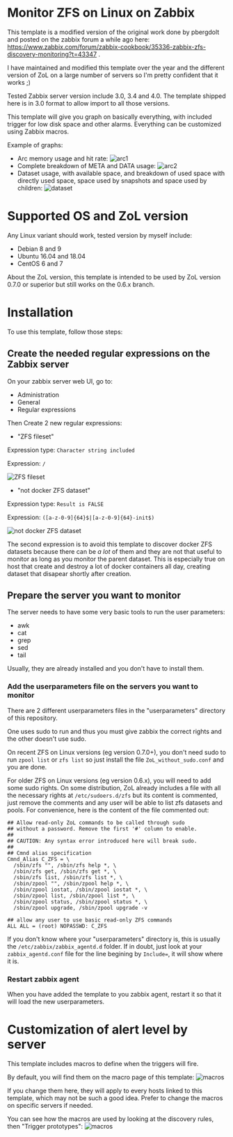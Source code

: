 # Monitor ZFS on Linux on Zabbix

This template is a modified version of the original work done by pbergdolt and posted on the zabbix forum a while ago here: https://www.zabbix.com/forum/zabbix-cookbook/35336-zabbix-zfs-discovery-monitoring?t=43347 .

I have maintained and modified this template over the year and the different version of ZoL on a large number of servers so I'm pretty confident that it works ;)

Tested Zabbix server version include 3.0, 3.4 and 4.0. The template shipped here is in 3.0 format to allow import to all those versions.


This template will give you graph on basically everything, with included trigger for low disk space and other alarms. Everything can be customized using Zabbix macros.

Example of graphs:
- Arc memory usage and hit rate:
![arc1](images/example_arc_1.png)
- Complete breakdown of META and DATA usage:
![arc2](images/example_arc_2.png)
- Dataset usage, with available space, and breakdown of used space with directly used space, space used by snapshots and space used by children:
![dataset](images/example_dataset_usage_1.png)

# Supported OS and ZoL version
Any Linux variant should work, tested version by myself include:
- Debian 8 and 9
- Ubuntu 16.04 and 18.04
- CentOS 6 and 7

About the ZoL version, this template is intended to be used by ZoL version 0.7.0 or superior but still works on the 0.6.x branch.

# Installation

To use this template, follow those steps:

## Create the needed regular expressions on the Zabbix server
On your zabbix server web UI, go to:
- Administration
- General
- Regular expressions

Then Create 2 new regular expressions:
- "ZFS fileset"

Expression type: `Character string included`

Expression: `/`

![ZFS fileset](images/zfs_fileset.png)

- "not docker ZFS dataset"

Expression type: `Result is FALSE`

Expression: `([a-z-0-9]{64}$|[a-z-0-9]{64}-init$)`

![not docker ZFS dataset](images/zfs_not_docker.png)

The second expression is to avoid this template to discover docker ZFS datasets because there can be *a lot* of them and they are not that useful to monitor as long as you monitor the parent dataset. This is especially true on host that create and destroy a lot of docker containers all day, creating dataset that disapear shortly after creation.

## Prepare the server you want to monitor
The server needs to have some very basic tools to run the user parameters:
- awk
- cat
- grep
- sed
- tail

Usually, they are already installed and you don't have to install them.
### Add the userparameters file on the servers you want to monitor

There are 2 different userparameters files in the "userparameters" directory of this repository.

One uses sudo to run and thus you must give zabbix the correct rights and the other doesn't use sudo.

On recent ZFS on Linux versions (eg version 0.7.0+), you don't need sudo to run `zpool list` or `zfs list` so just install the file `ZoL_without_sudo.conf` and you are done.

For older ZFS on Linux versions (eg version 0.6.x), you will need to add some sudo rights. On some distribution, ZoL already includes a file with all the necessary rights at `/etc/sudoers.d/zfs` but its content is commented, just remove the comments and any user will be able to list zfs datasets and pools. For convenience, here is the content of the file commented out:
```
## Allow read-only ZoL commands to be called through sudo
## without a password. Remove the first '#' column to enable.
##
## CAUTION: Any syntax error introduced here will break sudo.
##
## Cmnd alias specification
Cmnd_Alias C_ZFS = \
  /sbin/zfs "", /sbin/zfs help *, \
  /sbin/zfs get, /sbin/zfs get *, \
  /sbin/zfs list, /sbin/zfs list *, \
  /sbin/zpool "", /sbin/zpool help *, \
  /sbin/zpool iostat, /sbin/zpool iostat *, \
  /sbin/zpool list, /sbin/zpool list *, \
  /sbin/zpool status, /sbin/zpool status *, \
  /sbin/zpool upgrade, /sbin/zpool upgrade -v

## allow any user to use basic read-only ZFS commands
ALL ALL = (root) NOPASSWD: C_ZFS
```
If you don't know where your "userparameters" directory is, this is usually the `/etc/zabbix/zabbix_agentd.d` folder. If in doubt, just look at your `zabbix_agentd.conf` file for the line begining by `Include=`, it will show where it is.

### Restart zabbix agent
When you have added the template to you zabbix agent, restart it so that it will load the new userparameters.

# Customization of alert level by server
This template includes macros to define when the triggers will fire.

By default, you will find them on the macro page of this template:
![macros](images/macros.png)

If you change them here, they will apply to every hosts linked to this template, which may not be such a good idea. Prefer to change the macros on specific servers if needed.

You can see how the macros are used by looking at the discovery rules, then "Trigger prototypes":
![macros](images/trigger_prototypes_zpool.png)

